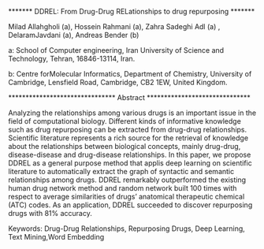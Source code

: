 *******  DDREL: From Drug-Drug RELationships to drug repurposing  *******

Milad Allahgholi (a), Hossein Rahmani (a), Zahra Sadeghi Adl (a) , DelaramJavdani (a), Andreas Bender (b)

a: School of Computer engineering, Iran University of Science and Technology, Tehran, 16846-13114, Iran.

b: Centre forMolecular Informatics, Department of Chemistry, University of Cambridge, Lensfield Road, Cambridge, CB2 1EW, United Kingdom.

*******************************  Abstract  ******************************

Analyzing the relationships among various drugs is an important issue in the field of computational biology.
Different kinds of informative knowledge such as drug repurposing can be extracted from drug-drug relationships.
Scientific literature represents a rich source for the retrieval of knowledge about the relationships between
biological concepts, mainly drug-drug, disease-disease and drug-disease relationships. In this paper, we propose DDREL
as a general purpose method that applis deep learning on scientific literature to automatically extract the graph of
syntactic and semantic relationships among drugs. DDREL remarkably outperformed the existing human drug network 
method and random network built 100 times with respect to average similarities of drugs’ anatomical therapeutic
chemical (ATC) codes. As an application, DDREL succeeded to discover repurposing drugs with 81% accuracy.

Keywords: Drug-Drug Relationships, Repurposing Drugs, Deep Learning, Text Mining,Word Embedding


